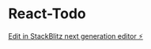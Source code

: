 # React-Todo

[Edit in StackBlitz next generation editor ⚡️](https://stackblitz.com/~/github.com/ar-tiwari75/React-Todo)